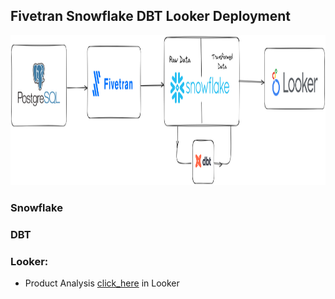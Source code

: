 ## Fivetran Snowflake DBT Looker Deployment

<center><img src="snowflake_dbt_Looker.png" width="720" height ="240"/></center>


### Snowflake



### DBT



### Looker:
- Product Analysis [click_here](https://lookerstudio.google.com/reporting/df93d4f9-ef3e-45fe-86a5-470c69b697e0) in Looker
